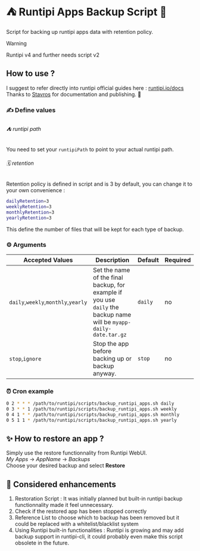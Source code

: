 # ⛺️ Runtipi Apps Backup Script 💾
Script for backing up runtipi apps data with retention policy.
> [!WARNING]  
> Runtipi v4 and further needs script v2

## How to use ?
I suggest to refer directly into runtipi official guides here : [runtipi.io/docs](https://runtipi.io/docs/guides/auto-backup-apps)  
Thanks to [Stavros](https://github.com/steveiliop56) for documentation and publishing. 🤩

### ✍️ Define values
###### ⛺️ runtipi path
You need to set your `runtipiPath` to point to your actual runtipi path.
###### 🗓 retention
Retention policy is defined in script and is 3 by default, you can change it to your own convenience :
```bash
dailyRetention=3
weeklyRetention=3
monthlyRetention=3
yearlyRetention=3
```
This define the number of files that will be kept for each type of backup.
### ⚙️ Arguments

| Accepted Values                     | Description                                                                                                        | Default | Required |
| ----------------------------------- | ------------------------------------------------------------------------------------------------------------------ | ------- | -------- |
| `daily`,`weekly`,`monthly`,`yearly` | Set the name of the final backup, for example if you use `daily` the backup name will be `myapp-daily-date.tar.gz` | `daily` | no       |
| `stop`,`ignore`                     | Stop the app before backing up or backup anyway.                                                                   | `stop`  | no       |

[deprecated]: <>  (| `path`                     | Specify a path to a file describing what apps you want to backup, each app id in a new line.                       | `none`  | no       |)

### ⏰ Cron example 
```bash
0 2 * * * /path/to/runtipi/scripts/backup_runtipi_apps.sh daily
0 3 * * 1 /path/to/runtipi/scripts/backup_runtipi_apps.sh weekly
0 4 1 * * /path/to/runtipi/scripts/backup_runtipi_apps.sh monthly
0 5 1 1 * /path/to/runtipi/scripts/backup_runtipi_apps.sh yearly
```

## ✨ How to restore an app ?
Simply use the restore functionnality from Runtipi WebUI.  
*My Apps* &rarr; *AppName* &rarr; *Backups*  
Choose your desired backup and select **Restore**

## 🤔 Considered enhancements
1. Restoration Script : It was initially planned but built-in runtipi backup functionnality made it feel unnecessary.
2. Check if the restored app has been stopped correctly
3. Reference List to choose which to backup has been removed but it could be replaced with a whitelist/blacklist system
4. Using Runtipi built-in functionalities : Runtipi is growing and may add backup support in runtipi-cli, it could probably even make this script obsolete in the future.
